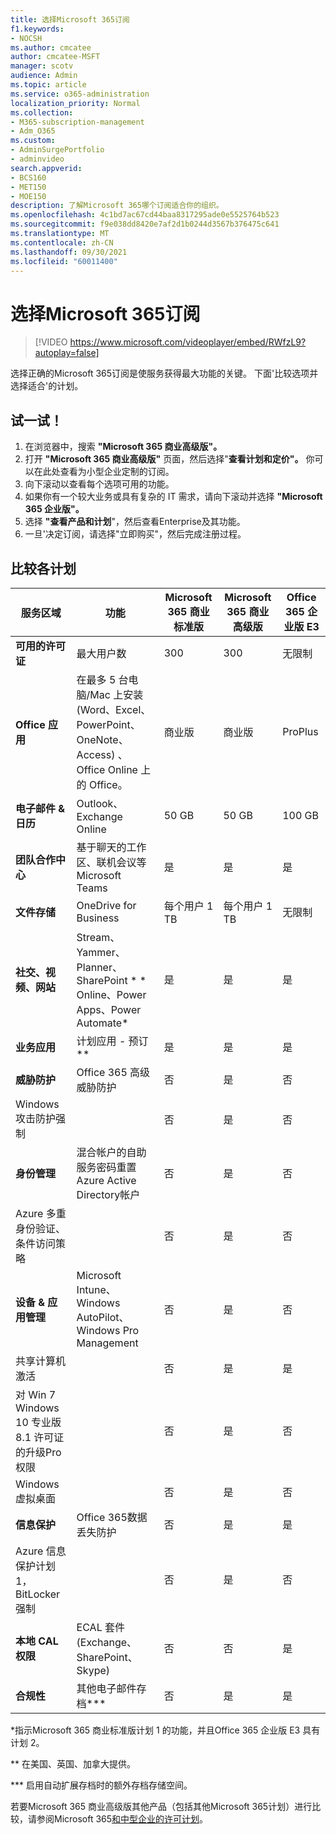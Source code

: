```yaml
---
title: 选择Microsoft 365订阅
f1.keywords:
- NOCSH
ms.author: cmcatee
author: cmcatee-MSFT
manager: scotv
audience: Admin
ms.topic: article
ms.service: o365-administration
localization_priority: Normal
ms.collection:
- M365-subscription-management
- Adm_O365
ms.custom:
- AdminSurgePortfolio
- adminvideo
search.appverid:
- BCS160
- MET150
- MOE150
description: 了解Microsoft 365哪个订阅适合你的组织。
ms.openlocfilehash: 4c1bd7ac67cd44baa8317295ade0e5525764b523
ms.sourcegitcommit: f9e038dd8420e7af2d1b0244d3567b376475c641
ms.translationtype: MT
ms.contentlocale: zh-CN
ms.lasthandoff: 09/30/2021
ms.locfileid: "60011400"
---
```

# <a name="choose-a-microsoft-365-subscription"></a>选择Microsoft 365订阅

> [!VIDEO https://www.microsoft.com/videoplayer/embed/RWfzL9?autoplay=false]

选择正确的Microsoft 365订阅是使服务获得最大功能的关键。 下面&#39;比较选项并选择适合&#39;的计划。

## <a name="try-it"></a>试一试！

1. 在浏览器中，搜索 **"Microsoft 365 商业高级版"。**
2. 打开 **"Microsoft 365 商业高级版"** 页面，然后选择"**查看计划和定价"。** 你可以在此处查看为小型企业定制的订阅。
3. 向下滚动以查看每个选项可用的功能。
4. 如果你有一个较大业务或具有复杂的 IT 需求，请向下滚动并选择 **"Microsoft 365 企业版"。**
5. 选择 **"查看产品和计划**"，然后查看Enterprise及其功能。
6. 一旦&#39;决定订阅，请选择"立即购买"，然后完成注册过程。

## <a name="compare-plans"></a>比较各计划

| 服务区域 | 功能 | Microsoft 365 商业标准版 | Microsoft 365 商业高级版 | Office 365 企业版 E3 |
| --- | --- | --- | --- | --- |
| **可用的许可证** | 最大用户数 | 300 | 300 | 无限制 |
| **Office 应用** | 在最多 5 台电脑/Mac 上安装 (Word、Excel、PowerPoint、OneNote、Access) 、Office Online 上的 Office。 | 商业版 | 商业版 | ProPlus |
| **电子邮件 &amp; 日历** | Outlook、Exchange Online | 50 GB | 50 GB | 100 GB |
| **团队合作中心** | 基于聊天的工作区、联机会议等Microsoft Teams | 是 | 是 | 是 |
| **文件存储** | OneDrive for Business | 每个用户 1 TB | 每个用户 1 TB | 无限制 |
| **社交、视频、网站** | Stream、Yammer、Planner、SharePoint \* \* Online、Power Apps、Power Automate\* | 是 | 是 | 是 |
| **业务应用** | 计划应用 - 预订\*\* | 是 | 是 | 是 |
| **威胁防护** | Office 365 高级威胁防护 | 否 | 是 | 否 |
 | Windows攻击防护强制| | 否 | 是 | 否 |
| **身份管理** | 混合帐户的自助服务密码重置Azure Active Directory帐户 | 否 | 是 | 否 |
 | Azure 多重身份验证、条件访问策略 | | 否 | 是 | 否 |
| **设备 &amp; 应用管理** | Microsoft Intune、Windows AutoPilot、Windows Pro Management | 否 | 是 | 否 |
 | 共享计算机激活 | | 否 | 是 | 是 |
 | 对 Win 7 Windows 10 专业版 8.1 许可证的升级Pro权限 | | 否 | 是 | 否 |
 | Windows 虚拟桌面 | | 否 | 是 | 否 |
| **信息保护** | Office 365数据丢失防护 | 否 | 是 | 是 |
 | Azure 信息保护计划 1，BitLocker 强制 | | 否 | 是 | 否 |
| **本地 CAL 权限** | ECAL 套件 (Exchange、SharePoint、Skype)  | 否 | 否 | 是 |
| **合规性** | 其他电子邮件存档\*\*\* | 否 | 是 | 是 |

\*指示Microsoft 365 商业标准版计划 1 的功能，并且Office 365 企业版 E3 具有计划 2。

\*\* 在美国、英国、加拿大提供。

\*\*\* 启用自动扩展存档时的额外存档存储空间。

若要Microsoft 365 商业高级版其他产品（包括其他Microsoft 365计划）进行比较，请参阅Microsoft 365[和中型企业的许可计划](/office365/servicedescriptions/microsoft-365-service-descriptions/licensing-microsoft-365-in-smb)。
